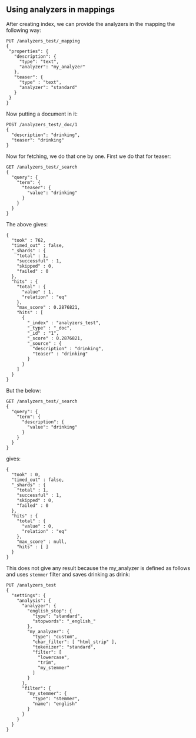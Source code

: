 ## Using analyzers in mappings

After creating index, we can provide the analyzers in the mapping the following way:<br>
```
PUT /analyzers_test/_mapping
{
 "properties": {
   "description": {
     "type": "text",
     "analyzer": "my_analyzer"
   },
   "teaser": {
     "type" : "text",
     "analyzer": "standard"
   }
 }
}
```

Now putting a document in it:<br>
```
POST /analyzers_test/_doc/1
{
  "description": "drinking",
  "teaser": "drinking"
}
```

Now for fetching, we do that one by one. First we do that for teaser:<br>
```
GET /analyzers_test/_search
{
  "query": {
    "term": {
      "teaser": {
        "value": "drinking"
      }
    }
  }
}
```
The above gives:<br>
```
{
  "took" : 762,
  "timed_out" : false,
  "_shards" : {
    "total" : 1,
    "successful" : 1,
    "skipped" : 0,
    "failed" : 0
  },
  "hits" : {
    "total" : {
      "value" : 1,
      "relation" : "eq"
    },
    "max_score" : 0.2876821,
    "hits" : [
      {
        "_index" : "analyzers_test",
        "_type" : "_doc",
        "_id" : "1",
        "_score" : 0.2876821,
        "_source" : {
          "description" : "drinking",
          "teaser" : "drinking"
        }
      }
    ]
  }
}
```
But the below:<br>
```
GET /analyzers_test/_search
{
  "query": {
    "term": {
      "description": {
        "value": "drinking"
      }
    }
  }
}
```
gives:<br>
```
{
  "took" : 0,
  "timed_out" : false,
  "_shards" : {
    "total" : 1,
    "successful" : 1,
    "skipped" : 0,
    "failed" : 0
  },
  "hits" : {
    "total" : {
      "value" : 0,
      "relation" : "eq"
    },
    "max_score" : null,
    "hits" : [ ]
  }
}
```
This does not give any result because the my_analyzer is defined as follows and uses `stemmer` filter and saves drinking as drink:<br>
```
PUT /analyzers_test
{
  "settings": {
    "analysis": {
      "analyzer": {
        "english_stop": {
          "type": "standard",
          "stopwords": "_english_"
        },
        "my_analyzer": {
          "type": "custom",
          "char_filter": [ "html_strip" ],
          "tokenizer": "standard",
          "filter": [
            "lowercase",
            "trim",
            "my_stemmer"
          ]
        }
      },
      "filter": {
        "my_stemmer": {
          "type": "stemmer",
          "name": "english"
        }
      }
    }
  }
}
```